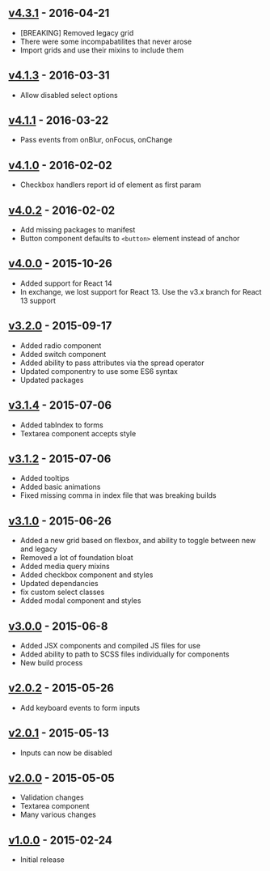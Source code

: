 ## [v4.3.1](https://github.com/synapsestudios/synfrastructure/compare/v4.1.3...v4.3.1) - 2016-04-21
- [BREAKING] Removed legacy grid
- There were some incompabatilites that never arose
- Import grids and use their mixins to include them

## [v4.1.3](https://github.com/synapsestudios/synfrastructure/compare/v4.1.1...v4.1.3) - 2016-03-31
- Allow disabled select options

## [v4.1.1](https://github.com/synapsestudios/synfrastructure/compare/v4.1.0...v4.1.1) - 2016-03-22
- Pass events from onBlur, onFocus, onChange

## [v4.1.0](https://github.com/synapsestudios/synfrastructure/compare/v4.0.4...v4.1.0) - 2016-02-02
- Checkbox handlers report id of element as first param

## [v4.0.2](https://github.com/synapsestudios/synfrastructure/compare/v4.0.1...v4.0.2) - 2016-02-02
- Add missing packages to manifest
- Button component defaults to `<button>` element instead of anchor

## [v4.0.0](https://github.com/synapsestudios/synfrastructure/compare/v3.2.0...v4.0.0) - 2015-10-26
- Added support for React 14
- In exchange, we lost support for React 13. Use the v3.x branch for React 13 support

## [v3.2.0](https://github.com/synapsestudios/synfrastructure/compare/v3.1.4...v3.2.0) - 2015-09-17
- Added radio component
- Added switch component
- Added ability to pass attributes via the spread operator
- Updated componentry to use some ES6 syntax
- Updated packages

## [v3.1.4](https://github.com/synapsestudios/synfrastructure/compare/v3.1.2...v3.1.4) - 2015-07-06
- Added tabIndex to forms
- Textarea component accepts style

## [v3.1.2](https://github.com/synapsestudios/synfrastructure/compare/v3.1.0...v3.1.2) - 2015-07-06
- Added tooltips
- Added basic animations
- Fixed missing comma in index file that was breaking builds

## [v3.1.0](https://github.com/synapsestudios/synfrastructure/compare/v3.0.3...v3.1.0) - 2015-06-26
- Added a new grid based on flexbox, and ability to toggle between new and legacy
- Removed a lot of foundation bloat
- Added media query mixins
- Added checkbox component and styles
- Updated dependancies
- fix custom select classes
- Added modal component and styles

## [v3.0.0](https://github.com/synapsestudios/synfrastructure/compare/v2.0.2...v3.0.0) - 2015-06-8
- Added JSX components and compiled JS files for use
- Added ability to path to SCSS files individually for components
- New build process

## [v2.0.2](https://github.com/synapsestudios/synfrastructure/compare/v2.0.1...v2.0.2) - 2015-05-26
- Add keyboard events to form inputs

## [v2.0.1](https://github.com/synapsestudios/synfrastructure/compare/v2.0.0...v2.0.1) - 2015-05-13
- Inputs can now be disabled

## [v2.0.0](https://github.com/synapsestudios/synfrastructure/compare/v1.0.0...v2.0.0) - 2015-05-05
- Validation changes
- Textarea component
- Many various changes

## [v1.0.0](https://github.com/synapsestudios/synfrastructure/releases/tag/v1.0.0) - 2015-02-24
- Initial release
